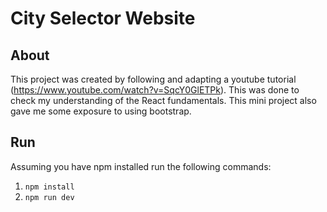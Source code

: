 # City Selector Website

## About

This project was created by following and adapting a youtube tutorial (https://www.youtube.com/watch?v=SqcY0GlETPk). This was done to check my understanding of the React fundamentals. This mini project also gave me some exposure to using bootstrap.

## Run

Assuming you have npm installed run the following commands:

1. `npm install`
2. `npm run dev`
